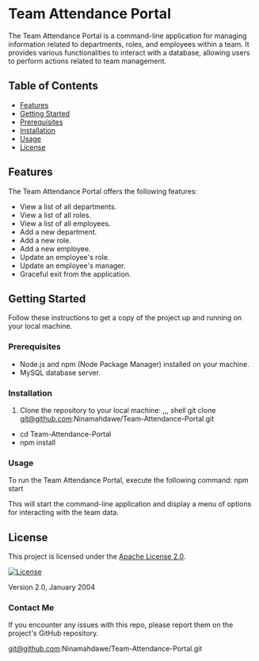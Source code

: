 # Team Attendance Portal

The Team Attendance Portal is a command-line application for managing information related to departments, roles, and employees within a team. It provides various functionalities to interact with a database, allowing users to perform actions related to team management.

## Table of Contents

- [Features](#features)
- [Getting Started](#getting-started)
- [Prerequisites](#prerequisites)
- [Installation](#installation)
- [Usage](#usage)
- [License](#license)

## Features

The Team Attendance Portal offers the following features:

- View a list of all departments.
- View a list of all roles.
- View a list of all employees.
- Add a new department.
- Add a new role.
- Add a new employee.
- Update an employee's role.
- Update an employee's manager.
- Graceful exit from the application.

## Getting Started

Follow these instructions to get a copy of the project up and running on your local machine.

### Prerequisites

- Node.js and npm (Node Package Manager) installed on your machine.
- MySQL database server.

### Installation

1. Clone the repository to your local machine:
   ,,, shell
   git clone git@github.com:Ninamahdawe/Team-Attendance-Portal.git

- cd Team-Attendance-Portal
- npm install

### Usage

To run the Team Attendance Portal, execute the following command:
npm start

This will start the command-line application and display a menu of options for interacting with the team data.

## License

This project is licensed under the [Apache License 2.0](LICENSE).

[![License](https://img.shields.io/badge/License-Apache%202.0-blue.svg)](https://opensource.org/licenses/Apache-2.0)

Version 2.0, January 2004

### Contact Me

If you encounter any issues with this repo, please report them on the project's GitHub repository.

git@github.com:Ninamahdawe/Team-Attendance-Portal.git
